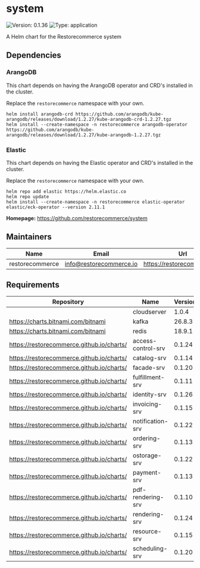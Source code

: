 # system

![Version: 0.1.36](https://img.shields.io/badge/Version-0.1.36-informational?style=flat-square) ![Type: application](https://img.shields.io/badge/Type-application-informational?style=flat-square)

A Helm chart for the Restorecommerce system

## Dependencies

### ArangoDB

This chart depends on having the ArangoDB operator and CRD's installed in the cluster.

Replace the `restorecommerce` namespace with your own.

```shell
helm install arangodb-crd https://github.com/arangodb/kube-arangodb/releases/download/1.2.27/kube-arangodb-crd-1.2.27.tgz
helm install --create-namespace -n restorecommerce arangodb-operator https://github.com/arangodb/kube-arangodb/releases/download/1.2.27/kube-arangodb-1.2.27.tgz
```

### Elastic

This chart depends on having the Elastic operator and CRD's installed in the cluster.

Replace the `restorecommerce` namespace with your own.

```shell
helm repo add elastic https://helm.elastic.co
helm repo update
helm install --create-namespace -n restorecommerce elastic-operator elastic/eck-operator --version 2.11.1
```

**Homepage:** <https://github.com/restorecommerce/system>

## Maintainers

| Name | Email | Url |
| ---- | ------ | --- |
| restorecommerce | info@restorecommerce.io | https://restorecommerce.io/ |

## Requirements

| Repository | Name | Version |
|------------|------|---------|
|  | cloudserver | 1.0.4 |
| https://charts.bitnami.com/bitnami | kafka | 26.8.3 |
| https://charts.bitnami.com/bitnami | redis | 18.9.1 |
| https://restorecommerce.github.io/charts/ | access-control-srv | 0.1.24 |
| https://restorecommerce.github.io/charts/ | catalog-srv | 0.1.14 |
| https://restorecommerce.github.io/charts/ | facade-srv | 0.1.20 |
| https://restorecommerce.github.io/charts/ | fulfillment-srv | 0.1.11 |
| https://restorecommerce.github.io/charts/ | identity-srv | 0.1.26 |
| https://restorecommerce.github.io/charts/ | invoicing-srv | 0.1.15 |
| https://restorecommerce.github.io/charts/ | notification-srv | 0.1.22 |
| https://restorecommerce.github.io/charts/ | ordering-srv | 0.1.13 |
| https://restorecommerce.github.io/charts/ | ostorage-srv | 0.1.22 |
| https://restorecommerce.github.io/charts/ | payment-srv | 0.1.13 |
| https://restorecommerce.github.io/charts/ | pdf-rendering-srv | 0.1.10 |
| https://restorecommerce.github.io/charts/ | rendering-srv | 0.1.24 |
| https://restorecommerce.github.io/charts/ | resource-srv | 0.1.15 |
| https://restorecommerce.github.io/charts/ | scheduling-srv | 0.1.20 |
